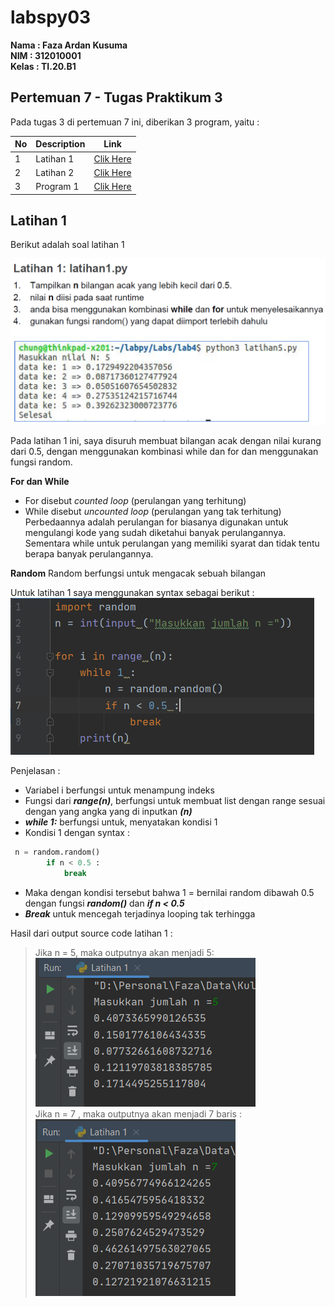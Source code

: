 # labspy03

**Nama    : Faza Ardan Kusuma<br>
NIM     : 312010001<br>
Kelas   : TI.20.B1**

## Pertemuan 7 - Tugas Praktikum 3

Pada tugas 3 di pertemuan 7 ini, diberikan 3 program, yaitu :

| No | Description | Link |
|----|----|----|
| 1 | Latihan 1 | [Clik Here](#pertemuan-7---tugas-praktikum-3) |
| 2 | Latihan 2 | [Clik Here]() |
| 3 | Program 1 | [Clik Here]() |

## Latihan 1
Berikut adalah soal latihan 1

![latihan1](Pic/Latihan%201.png)<br>

Pada latihan 1 ini, saya disuruh membuat bilangan acak dengan nilai kurang dari 0.5, dengan menggunakan kombinasi while dan for dan menggunakan fungsi random.

**For dan While**<br>
* For disebut <i>counted loop</i> (perulangan yang terhitung)
* While disebut <i>uncounted loop</i> (perulangan yang tak terhitung)<br>
Perbedaannya adalah perulangan for biasanya digunakan untuk mengulangi kode yang sudah diketahui banyak perulangannya. Sementara while untuk perulangan yang memiliki syarat dan tidak tentu berapa banyak perulangannya.

**Random**
Random berfungsi untuk mengacak sebuah bilangan


Untuk latihan 1 saya menggunakan syntax sebagai berikut :
![syntaxlat1](Pic/syntaxlatihan1%20.png)<br>

Penjelasan :<br>

* Variabel i berfungsi untuk menampung indeks<br>
* Fungsi dari ***range(n)***, berfungsi untuk membuat list dengan range sesuai dengan yang angka yang di inputkan ***(n)***<br>
* ***while 1:*** berfungsi untuk, menyatakan  kondisi 1 <br> 
* Kondisi 1 dengan syntax :
```python
 n = random.random()
        if n < 0.5 :
            break
```
* Maka dengan kondisi tersebut bahwa 1 = bernilai random dibawah 0.5 dengan fungsi ***random()*** dan ***if n < 0.5***
* ***Break*** untuk mencegah terjadinya looping tak terhingga

Hasil dari output source code latihan 1 :
> Jika n = 5, maka outputnya akan menjadi 5:
>![outputlat1-1](Pic/outputlatihan1-1.png)<br>
> Jika n = 7 , maka outputnya akan menjadi 7 baris :
>![outputlat1-2](Pic/outputlatihan1-2.png)<br>